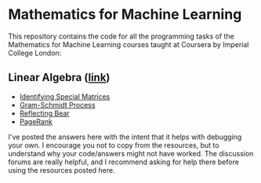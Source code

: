 # Mathematics for Machine Learning
This repository contains the code for all the programming tasks of the Mathematics for Machine Learning courses taught at Coursera by Imperial College London:

## Linear Algebra ([link](https://www.coursera.org/learn/linear-algebra-machine-learning))

* [Identifying Special Matrices](IdentifyingSpecialMatrices.ipynb)
* [Gram-Schmidt Process](GramSchmidtProcess.ipynb)
* [Reflecting Bear](linear-algebra/ReflectingBear.ipynb)
* [PageRank](PageRank.ipynb)

I've posted the answers here with the intent that it helps with debugging your own. I encourage you not to copy from the resources, but to understand why your code/answers might not have worked. The discussion forums are really helpful, and I recommend asking for help there before using the resources posted here.
